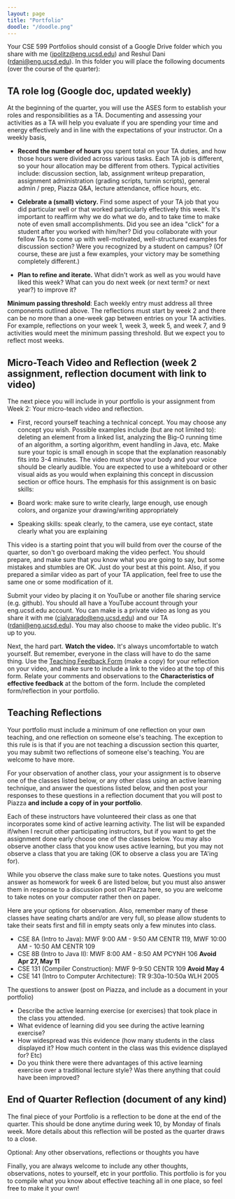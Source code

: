 ```yaml
---
layout: page
title: "Portfolio"
doodle: "/doodle.png"
---
```


Your CSE 599 Portfolios should consist of a Google Drive folder which you share
with me (jpolitz@eng.ucsd.edu) and Reshul Dani (rdani@eng.ucsd.edu).    In this
folder you will place the following documents (over the course of the quarter):

## TA role log (Google doc, updated weekly)

At the beginning of the quarter, you will use the ASES form to establish your
roles and responsibilities as a TA. Documenting and assessing your activities
as a TA will help you evaluate if you are spending your time and energy
effectively and in line with the expectations of your instructor. On a weekly
basis,

- **Record the number of hours** you spent total on your TA duties, and how those
  hours were divided across various tasks. Each TA job is different, so your
  hour allocation may be different from others. Typical activities include:
  discussion section, lab, assignment writeup preparation, assignment
  administration (grading scripts, turnin scripts), general admin / prep,
  Piazza Q&A, lecture attendance, office hours, etc.

- **Celebrate a (small) victory.** Find some aspect of your TA job that you did
  particular well or that worked particularly effectively this week. It's
  important to reaffirm why we do what we do, and to take time to make note of
  even small accomplishments. Did you see an idea "click" for a student after
  you worked with him/her? Did you collaborate with your fellow TAs to come up
  with well-motivated, well-structured examples for discussion section? Were
  you recognized by a student on campus? (Of course, these are just a few
  examples, your victory may be something completely different.)

- **Plan to refine and iterate.** What didn't work as well as you would have
  liked this week? What can you do next week (or next term? or next year?) to
  improve it? 

**Minimum passing threshold**: Each weekly entry must address all three
components outlined above. The reflections must start by week 2 and there can
be no more than a one-week gap between entries on your TA activities. For
example, reflections on your week 1, week 3, week 5, and week 7, and 9
activities would meet the minimum passing threshold.  But we expect you to
reflect most weeks.

## Micro-Teach Video and Reflection (week 2 assignment, reflection document with link to video)

The next piece you will include in your portfolio is your assignment from Week
2: Your micro-teach video and reflection.   

- First, record yourself teaching a technical concept. You may choose any
  concept you wish. Possible examples include (but are not limited to):
  deleting an element from a linked list, analyzing the Big-O running time of
  an algorithm, a sorting algorithm, event handling in Java, etc. Make sure
  your topic is small enough in scope that the explanation reasonably fits into
  3-4 minutes. The video must show your body and your voice should be clearly
  audible. You are expected to use a whiteboard or other visual aids as you
  would when explaining this concept in discussion section or office hours. The
  emphasis for this assignment is on basic skills:

- Board work: make sure to write clearly, large enough, use enough colors, and organize your drawing/writing appropriately
- Speaking skills: speak clearly, to the camera, use eye contact, state clearly what you are explaining

This video is a starting point that you will build from over the course of the
quarter, so don't go overboard making the video perfect. You should prepare,
and make sure that you know what you are going to say, but some mistakes and
stumbles are OK. Just do your best at this point. Also, if you prepared a
similar video as part of your TA application, feel free to use the same one or
some modification of it. 

Submit your video by placing it on YouTube or another file sharing service
(e.g. github). You should all have a YouTube account through your eng.ucsd.edu
account. You can make is a private video as long as you share it with me
(cjalvarado@eng.ucsd.edu) and our TA (rdani@eng.ucsd.edu). You may also choose
to make the video public. It's up to you. 

Next, the hard part. **Watch the video.** It's always uncomfortable to watch
yourself. But remember, everyone in the class will have to do the same thing.
Use the [Teaching Feedback
Form](https://drive.google.com/open?id=1lO-zdS7y8PczGe9W8ohqKocjrMhJWd4VtELZvewNAQs)
(make a copy) for your reflection on your video, and make sure to include a
link to the video  at the top of this form. Relate your comments and
observations to the **Characteristics of effective feedback** at the bottom of
the form.  Include the completed form/reflection in your portfolio. 



## Teaching Reflections

Your portfolio must include a minimum of one reflection on your own teaching,
and one reflection on someone else's teaching. The exception to this rule is is
that if you are not teaching a discussion section this quarter, you may submit
two reflections of someone else's teaching.  You are welcome to have more.  

For your observation of another class, your your assignment is to observe one
of the classes listed below, or any other class using an active learning
technique, and answer the questions listed below, and then post your responses
to these questions in a reflection document that you will post to Piazza **and
include a copy of in your portfolio**.

Each of these instructors have volunteered their class as one that incorporates
some kind of active learning activity.   The list will be expanded if/when I
recruit other participating instructors, but if you want to get the assignment
done early choose one of the classes below.  You may also observe another class
that you know uses active learning, but you may not observe a class that you
are taking (OK to observe a class you are TA'ing for).

While you observe the class make sure to take notes. Questions you must answer
as homework for week 6 are listed below, but you must also answer them in
response to a discussion post on Piazza here, so you are welcome to take notes
on your computer rather then on paper.

Here are your options for observation.  Also, remember many of these classes
have seating charts and/or are very full, so please allow students to take
their seats first and fill in empty seats only a few minutes into class.

- CSE 8A (Intro to Java): MWF	9:00 AM - 9:50 AM	CENTR 119, 	MWF	10:00 AM - 10:50 AM	CENTR 109 
- CSE 8B (Intro to Java II): MWF	8:00 AM - 8:50 AM	PCYNH 106 **Avoid Apr 27, May 11**
- CSE 131 (Compiler Construction): MWF 9-9:50 CENTR 109 **Avoid May 4**
- CSE 141 (Intro to Computer Architecture): TR 9:30a-10:50a WLH 2005

The questions to answer (post on Piazza, and include as a document in your
portfolio)

- Describe the active learning exercise (or exercises) that took place in the
  class you attended.
- What evidence of learning did you see during the active learning exercise?
- How widespread was this evidence (how many students in the class displayed
  it?  How much content in the class was this evidence displayed for? Etc)
- Do you think there were there advantages of this active learning exercise
  over a traditional lecture style?  Was there anything that could have been
  improved?


## End of Quarter Reflection (document of any kind)

The final piece of your Portfolio is a reflection to be done at the end of the
quarter.   This should be done anytime during week 10, by Monday of finals
week.  More details about this reflection will be posted as the quarter draws
to a close.  

Optional: Any other observations, reflections or thoughts you have

Finally, you are always welcome to include any other thoughts, observations,
notes to yourself, etc in your portfolio.  This portfolio is for you to compile
what you know about effective teaching all in one place, so feel free to make
it your own!

